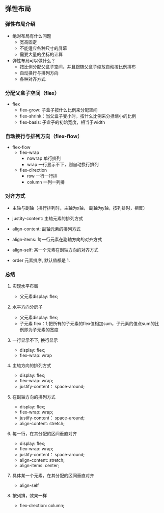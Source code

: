 ## 弹性布局

### 弹性布局介绍
* 绝对布局有什么问题
    * 宽高固定
    * 不能适应各种尺寸的屏幕
    * 需要大量的坐标的计算
* 弹性布局可以做什么？
    * 按比例分配父盒子空间，并且跟随父盒子缩放自动按比例排布
    * 自动换行与排列方向
    * 各种对齐方式

### 分配父盒子空间（flex）
* flex
    * flex-grow: 子盒子按什么比例来分配空间
    * flex-shrink：当父盒子变小时，按什么比例来分担缩小的比例
    * flex-basis: 子盒子的初始宽度，相当于width

### 自动换行与排列方向（flex-flow）
* flex-flow
    * flex-wrap
        * nowrap 单行排列
        * wrap 一行显示不下，则自动换行排列
    * flex-direction
        * row 一行一行排
        * column 一列一列排

### 对齐方式
* 主轴与副轴（排行排列时，主轴为x轴， 副轴为y轴，按列排时，相反）
* justity-content: 主轴元素的排列方式

* align-content: 副轴元素的排列方式
* align-items: 每一行元素在副轴方向的对齐方式
* align-self: 某一个元素在副轴方向的对齐方式
* order 元素排序, 默认值都是 1.

### 总结
1. 实现水平布局
    * 父元素display: flex;

2. 水平方向分房子
    * 父元素display: flex;
    * 子元素 flex：1;把所有的子元素的flex值相加sum，子元素的值点sum的比例即为子元素的宽度

3. 一行显示不下, 换行显示
    * display: flex;
    * flex-wrap: wrap

4. 主轴方向的排列方式
    * display: flex;
    * flex-wrap: wrap;
    * justify-content： space-around;

5. 在副轴方向的排列方式
    * display: flex;
    * flex-wrap: wrap;
    * justify-content： space-around;
    * align-content: stretch;

6. 每一行，在其分配的区间垂直对齐
    * display: flex;
    * flex-wrap: wrap;
    * justify-content： space-around;
    * align-content: stretch;
    * align-items: center;

7. 具体某一个元素，在其分配的区间垂直对齐
    * align-self

8. 按列排，效果一样
    * flex-drection: column;

